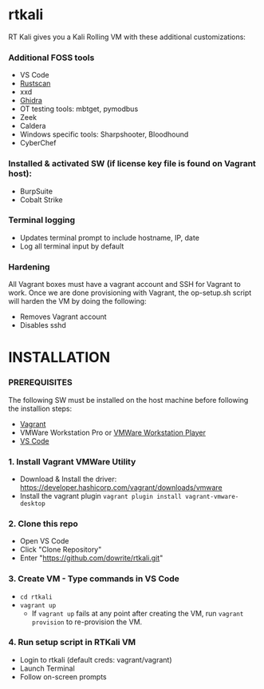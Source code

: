 # rtkali
RT Kali gives you a Kali Rolling VM with these additional customizations:

### Additional FOSS tools
  - VS Code
  - [Rustscan](https://github.com/RustScan/RustScan)
  - xxd
  - [Ghidra](https://github.com/NationalSecurityAgency/ghidra)
  - OT testing tools: mbtget, pymodbus
  - Zeek
  - Caldera
  - Windows specific tools: Sharpshooter, Bloodhound
  - CyberChef
  
### Installed & activated SW (if license key file is found on Vagrant host):
  - BurpSuite
  - Cobalt Strike
  
### Terminal logging
  - Updates terminal prompt to include hostname, IP, date
  - Log all terminal input by default
  
### Hardening
All Vagrant boxes must have a vagrant account and SSH for Vagrant to work. Once we are done provisioning with Vagrant, the op-setup.sh script will harden the VM by doing the following:
  - Removes Vagrant account
  - Disables sshd

# INSTALLATION
### PREREQUISITES
The following SW must be installed on the host machine before following the installion steps: 
  - [Vagrant](https://developer.hashicorp.com/vagrant/downloads)
  - VMWare Workstation Pro or [VMWare Workstation Player](https://www.vmware.com/content/vmware/vmware-published-sites/us/products/workstation-player.html)
  - [VS Code](https://code.visualstudio.com/download)

### 1. Install Vagrant VMWare Utility
  - Download & Install the driver: https://developer.hashicorp.com/vagrant/downloads/vmware
  - Install the vagrant plugin `vagrant plugin install vagrant-vmware-desktop`

### 2. Clone this repo
  - Open VS Code
  - Click "Clone Repository"
  - Enter "https://github.com/dowrite/rtkali.git"

### 3. Create VM - Type commands in VS Code
  - `cd rtkali`
  - `vagrant up`
    - If `vagrant up` fails at any point after creating the VM, run `vagrant provision` to re-provision the VM.

### 4. Run setup script in RTKali VM
  - Login to rtkali (default creds: vagrant/vagrant)
  - Launch Terminal
  - Follow on-screen prompts
